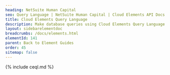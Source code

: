 ```yaml
---
heading: NetSuite Human Capital
seo: Query Language | NetSuite Human Capital | Cloud Elements API Docs
title: Cloud Elements Query Language
description: Make database queries using Cloud Elements Query Language.
layout: sidebarelementdoc
breadcrumbs: /docs/elements.html
elementId: 141
parent: Back to Element Guides
order: 45
sitemap: false
---
```


{% include ceql.md %}
